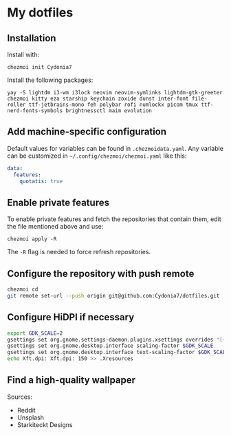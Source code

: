 # My dotfiles

## Installation

Install with:

`chezmoi init Cydonia7`

Install the following packages:

`yay -S lightdm i3-wm i3lock neovim neovim-symlinks lightdm-gtk-greeter chezmoi kitty eza starship keychain zoxide dunst inter-font file-roller ttf-jetbrains-mono feh polybar rofi numlockx picom tmux ttf-nerd-fonts-symbols brightnessctl maim evolution`

## Add machine-specific configuration

Default values for variables can be found in `.chezmoidata.yaml`. Any variable can be customized in
`~/.config/chezmoi/chezmoi.yaml` like this:

```yaml
data:
  features:
    quotatis: true
```

## Enable private features

To enable private features and fetch the repositories that contain them, edit the file mentioned above and use:

`chezmoi apply -R`

The `-R` flag is needed to force refresh repositories.

## Configure the repository with push remote

```bash
chezmoi cd
git remote set-url --push origin git@github.com:Cydonia7/dotfiles.git
```

## Configure HiDPI if necessary

```bash
export GDK_SCALE=2
gsettings set org.gnome.settings-daemon.plugins.xsettings overrides "[{'Gdk/WindowScalingFactor', <$GDK_SCALE>}]"
gsettings set org.gnome.desktop.interface scaling-factor $GDK_SCALE
gsettings set org.gnome.desktop.interface text-scaling-factor $GDK_SCALE
echo Xft.dpi: Xft.dpi: 150 >> .Xresources
```

## Find a high-quality wallpaper

Sources:
- Reddit
- Unsplash
- Starkiteckt Designs
